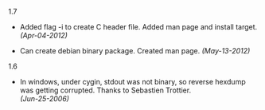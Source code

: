 1.7
* Added flag -i to create C header file. Added man page and install target.  
_(Apr-04-2012)_

* Can create debian binary package. Created man page. 
_(May-13-2012)_

1.6
* In windows, under cygin, stdout was not binary, so reverse hexdump was getting corrupted. Thanks to Sebastien Trottier.  
_(Jun-25-2006)_
